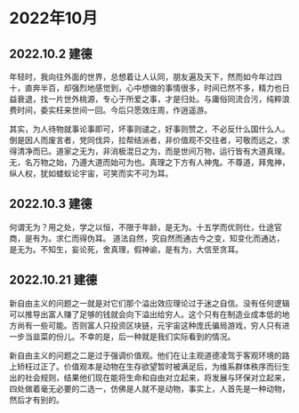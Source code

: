 # 2022年10月

## 2022.10.2 建德

年轻时，我向往外面的世界，总想着让人认同，朋友遍及天下，然而如今年过四十，直奔半百，却强烈地感觉到，心中想做的事情很多，时间已然不多，精力也日益衰退，找一片世外桃源，专心于所爱之事，才是归处。与庸俗同流合污，纯粹浪费时间，委实枉来世间一回。今后只愿效庄周，作逍遥游。

其实，为人待物就事论事即可，坏事则谴之，好事则赞之，不必反什么国什么人。倒是因人而废言者，党同伐异，拉帮结派者，非价值观不交往者，可敬而远之，求得清净而已。道家之无为，非消极混日之为，而是世间万物，运行皆有大道真理。无，名万物之始，乃遵大道而始可为也。真理之下方有人神鬼。不尊道，拜鬼神，纵人权，犹如蝼蚁论宇宙，可笑而实不可为耳。

## 2022.10.3 建德

何谓无为？用之处，学之以恒，不限于年龄，是无为。十五学而优则仕，仕途官商，是有为。求仁而得伪耳。
道法自然，究自然而通古今之变，知变化而通达，是无为。不知生，妄论死，舍真理，假神谕，是有为，大信至贪耳。

## 2022.10.21 建德

新自由主义的问题之一就是对它们那个溢出效应理论过于迷之自信。没有任何逻辑可以推导出富人赚了足够的钱就会向下溢出给穷人。这个只有在制造业成本低的地方尚有一些可能。否则富人只投资区块链，元宇宙这种庞氏骗局游戏，穷人只有进一步当韭菜的份儿。不幸的是，后一种就是我们实际看到的情况。

新自由主义的问题之二是过于强调价值观。他们在让主观道德凌驾于客观环境的路上矫枉过正了。价值观本是动物在生存欲望暂时被满足后，为维系群体秩序而衍生出的社会规则，结果他们现在能将生命和自由对立起来，将发展与环保对立起来，四处做着毫无必要的二选一，仿佛是人就不是动物，事实上，人首先是一种动物，然后才有别的。
